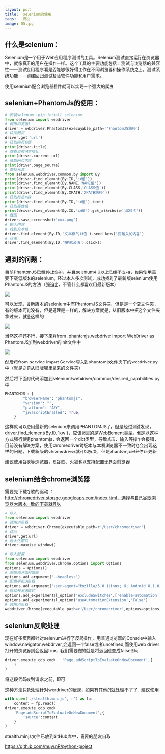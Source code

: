 ```yaml
---
layout: post
title:  selenium的使用
tags:   爬虫
image: 05.jpg
---
```


## 什么是selenium：

Selenium是一个用于Web应用程序测试的工具。Selenium测试直接运行在浏览器中，就像真正的用户在操作一样。这个工具的主要功能包括：测试与浏览器的兼容性——测试应用程序看是否能够很好得工作在不同浏览器和操作系统之上。测试系统功能——创建回归测试检验软件功能和用户需求。

使用selenium配合浏览器插件就可以实现一个强大的爬虫

## selenium+PhantomJs的使用：

```python
# 安装selenium：pip install selenium
from selenium import webdriver
# 调用浏览器d
driver = webdriver.PhantomJS(execuyable_path=r'PhantomJS路径')
# 访问网页
driver.get('url')
# 获取网页标题
print(driver.title)
# 查看当前请求地址
print(driver.current_url)
# 获取网页内容
print(driver.page_source)
# 查找元素
from selenium.webdriver.common.by import By
print(driver.find_element(By.ID,'id值'))
print(driver.find_element(By.NAME,'NAME值'))
print(driver.find_element(By.CLASS,'CLASS值'))
print(driver.find_element(By.XPATH,'XPATH路径'))
# 获取标签内容
print(driver.find_element(By.ID,'id值').text)
# 获取属性值
print(driver.find_element(By.ID,'id值').get_attribute('属性名'))
# 截图
driver.save_screenshot('xxx.png')
# 输入内容
# 找到文本框
driver.find_element(By.ID,'文本框的id值').send_keys('要输入的内容')
# 点击
driver.find_element(By.ID,'按钮id值').click()
```

## 遇到的问题：

目前PhantomJS已经停止维护，并且selenium4.0以上已经不支持，如果使用需要下载低版本的selenium，经过本人多次测试，成功找到了最新版selenium使用PhantomJS的方法（强迫症，不管什么都喜欢用最新版本）

![]({{site.baseurl}}/img/selenium1.png)

可以发现，最新版本的selenium中有PhantomJS文件夹，但是是一个空文件夹，有的版本可能没有，但是道理是一样的，解决方案就是，从旧版本中把这个文件夹拿过来，就是这样的

![]({{site.baseurl}}/img/selenium2.png)

当然这样还不行，接下来将from .phantomjs.webdriver import WebDriver as PhantomJS加到webdriver的init文件中

![]({{site.baseurl}}/img/selenium3.png)

然后将from .service import Service导入到phantomjs文件夹下的webdriver.py中（就是之前从旧版哪里拿来的文件夹）

然后将下面的代码添加到selenium/webdriver/common/desired_capabilities.py中

```python
PHANTOMJS = {
        "browserName": "phantomjs",
        "version": "",
        "platform": "ANY",
        "javascriptEnabled": True,
    }
```

这样就可以使用最新的selenium来调用PHANTOMJS了，但是经过测试发现，driver.find_element(By.ID, 'kw')，应该返回的是WebElement类型，但是以这种方式强行使用phantomjs，会返回一个dict类型，导致点击，输入等操作会报错，目前没有解决方案，使用chromedriver时版本与本机浏览器不一致时也会出现这样的问题，下载新版的chromedriver就可以解决，但是phantomjs已经停止更新

建议使用谷歌等浏览器，现谷歌、火狐也以支持配置无界面浏览器

## selenium结合chrome浏览器

需要先下载谷歌的驱动 ：http://chromedriver.storage.googleapis.com/index.html，选择与自己谷歌浏览器大版本一致的下载就可以

```python
# 导入
from selenium import webdriver
# 调用浏览器
driver = webdriver.Chrome(executable_path=r'/User/chromedriver')
# 访问
driver.get(url)
# 最大化窗口
driver.maxmize_window()
```

```python
# 导入配置
from selenium import webdriver
from selenium.webdriver.chrome.options import Options
options = Options()
# 配置无界面浏览器
options.add_argument('--headless')
# 配置手机浏览器
options.add_argument('user-agent="Mozilla/5.0 (Linux; U; Android 8.1.0; zh-cn; BLA-AL00 Build/HUAWEIBLA-AL00) AppleWebKit/537.36 (KHTML, like Gecko) Version/4.0 Chrome/57.0.2987.132 MQQBrowser/8.9 Mobile Safari/537.36"') # 这里随便从网上找一个手机浏览器的请求头就可以
# 启动开发者模式
options.add_experimental_option('excludeSwitches',['enable-automation'])
options.add_experimental_option('useAutomationExtension','False')
# 调用浏览器
webdriver.Chrome(executable_path=r'/User/chromedriver',options=options)
```

## selenium反爬处理

现在好多页面都针对selenium进行了反爬操作，用普通浏览器的Console中输入window.navigator.webdriver,会返回一个false或者undefined,而使用web driver打开的浏览器则会返回true，我们需要做的就是将返回值变成false即可

```python
driver.execute_cdp_cmd(   'Page.addScriptToEvaluateOnNewDocument',{    'source':'Object.defineProperty(navigator,"webdriver",{get:()=>undefined})'
    }
)
```

将这段代码放到请求之前，即可

这种方法只能处理针对wendriver的反爬，如果有其他的就处理不了了，建议使用

```python
with open('./stealth.min.js','r') as fp:
    content = fp.read()
driver.execute_cdp_cmd(
    'Page.addScriptToEvaluateOnNewDocument',{
        'source':content
    }
)
```

stealth.min.js文件已放到GitHub库中，需要的朋友自取

https://github.com/muyunR/python-project
